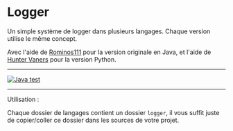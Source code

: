 # Logger

Un simple système de logger dans plusieurs langages. Chaque version utilise le même concept.

Avec l'aide de [Rominos111](https://github.com/Rominos111) pour la version originale en Java, et l'aide de [Hunter Vaners](https://github.com/huntervaners) pour la version Python.

---

[![Java test](https://github.com/Gashmob/Logger/actions/workflows/java.yml/badge.svg)](https://github.com/Gashmob/Logger/actions/workflows/java.yml)

---

Utilisation :

Chaque dossier de langages contient un dossier `logger`, il vous suffit juste de copier/coller ce dossier dans les sources de votre projet.
